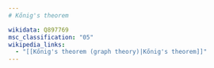 ```yaml
---
# Kőnig's theorem

wikidata: Q897769
msc_classification: "05"
wikipedia_links:
  - "[[Kőnig's theorem (graph theory)|Kőnig's theorem]]"
---
```

